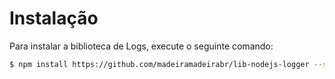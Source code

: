 # Instalação

Para instalar a biblioteca de Logs, execute o seguinte comando:

```bash
$ npm install https://github.com/madeiramadeirabr/lib-nodejs-logger --save
```
